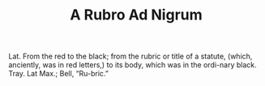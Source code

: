 ---
title: A Rubro Ad Nigrum
letter: A
permalink: "/definitions/a-rubro-ad-nigrum.html"
body: Lat. From the red to the black; from the rubric or title of a statute, (which,
  anciently, was in red letters,) to its body, which was in the ordi-nary black. Tray.
  Lat Max.; Bell, “Ru-bric.”
published_at: '2018-07-07'
layout: post
---